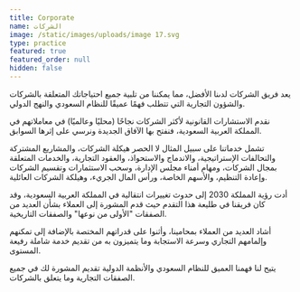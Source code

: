 ```yaml
---
title: Corporate
name: الشركات
image: /static/images/uploads/image 17.svg
type: practice
featured: true
featured_order: null
hidden: false
---
```

يعد فريق الشركات لدىنا الأفضل، مما يمكننا من تلبية جميع احتياجاتك المتعلقة بالشركات والشؤون التجارية التي تتطلب فهمًا عميقًا للنظام السعودي والنهج الدولي.

نقدم الاستشارات القانونية لأكثر الشركات نجاحًا (محليًا وعالميًا) في معاملاتهم في المملكة العربية السعودية، فنفتح بها الآفاق الجديدة ونرسي على إثرها السوابق.

تشمل خدماتنا على سبيل المثال لا الحصر هيكلة الشركات، والمشاريع المشتركة والتحالفات الإستراتيجية، والاندماج والاستحواذ، والعقود التجارية، والخدمات المتعلقة بمجال الشركات، ومهام أمناء مجلس الإدارة، وسحب الاستثمارات وتقسيم الشركات وإعادة التنظيم، والأسهم الخاصة، ورأس المال الجريء، وهيلكة الشركات العائلية.

أدت رؤية المملكة 2030 إلى حدوث تغييرات انتقالية في المملكة العربية السعودية، وقد كان فريقنا في طليعة هذا التقدم حيث قدم المشورة إلى العملاء بشأن العديد من الصفقات "الأولى من نوعها" والصفقات التاريخية.

أشاد العديد من العملاء بمحامينا، وأثنوا على قدراتهم المختصة بالإضافة إلى تمكنهم وإلمامهم التجاري وسرعة الاستجابة وما يتميزون به من تقديم خدمة شاملة رفيعة المستوى.

يتيح لنا فهمنا العميق للنظام السعودي والأنظمة الدولية تقديم المشورة لك في جميع الصفقات التجارية وما يتعلق بالشركات.
